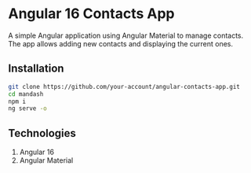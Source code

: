 # Angular 16 Contacts App

A simple Angular application using Angular Material to manage contacts. The app allows adding new contacts and displaying the current ones.

## Installation
   ```bash
   git clone https://github.com/your-account/angular-contacts-app.git
   cd mandash
   npm i
   ng serve -o
   ```

## Technologies

1. Angular 16
2. Angular Material
